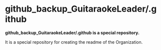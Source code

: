 # github_backup_GuitaraokeLeader/.github

**github_backup_GuitaraokeLeader/.github is a special repository.**

It is a special repository for creating the readme of the Organization.  
